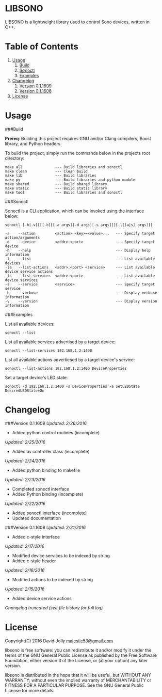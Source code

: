 LIBSONO
=======

LIBSONO is a lightweight library used to control Sono devices, written in C++.

Table of Contents
===============

1. [Usage](https://github.com/majestic53/libsono#usage)
	1. [Build](https://github.com/majestic53/libsono#build)
	2. [Sonoctl](https://github.com/majestic53/libsono#sonoctl)
	3. [Examples](https://github.com/majestic53/libsono#examples)
2. [Changelog](https://github.com/majestic53/libsono#changelog)
	1. [Version 0.1.1609](https://github.com/majestic53/libsono#version-011609)
	2. [Version 0.1.1608](https://github.com/majestic53/libsono#version-011608)
3. [License](https://github.com/majestic53/libsono#license)

Usage
=====

###Build

__Prereq__: Building this project requires GNU and/or Clang compilers, Boost library, and Python headers.

To build the project, simply run the commands below in the projects root directory:

```
make all               --- Build libraries and sonoctl
make clean             --- Clean build
make lib               --- Build libraries
make py                --- Build libraries and python module
make shared            --- Build shared library
make static            --- Build static library
make tool              --- Build libraries and sonoctl
```

###Sonoctl

Sonoctl is a CLI application, which can be invoked using the interface below:

```
sonoctl [-h|-v][[[-b][[-a args][-d args][-s args]]][-l[[a|s] args]]]

-a    --action         <action> <key>=<value>...   --- Specify target action/arguments
-d    --device         <addr>:<port>               --- Specify target device
-h    --help                                       --- Display help information
-l    --list                                       --- List available devices
-la   --list-actions   <addr>:<port> <service>     --- List available device service actions
-ls   --list-services  <addr>:<port>               --- List available device services
-s    --service        <service>                   --- Specify target service
-b    --verbose                                    --- Display verbose information
-v    --version                                    --- Display version information
```

###Examples

List all available devices:

```
sonoctl --list
```

List all available services advertised by a target device:

```
sonoctl --list-services 192.168.1.2:1400
```

List all available actions advertiesed by a target device's service:

```
sonoctl --list-actions 192.168.1.2:1400 DeviceProperties
```

Set a target device's LED state:

```
sonoctl -d 192.168.1.2:1400 -s DeviceProperties -a SetLEDState DesiredLEDState=On
```

Changelog
=========

###Version 0.1.1609
*Updated: 2/26/2016*

* Added python control routines (incomplete)

*Updated: 2/25/2016*

* Added av controller class (incomplete)

*Updated: 2/24/2016*

* Added python binding to makefile

*Updated: 2/23/2016*

* Completed sonoctl interface
* Added Python binding (incomplete)

*Updated: 2/22/2016*

* Added sonoctl interface (incomplete)
* Updated documentation

###Version 0.1.1608
*Updated: 2/21/2016*

* Added c-style interface

*Updated: 2/17/2016*

* Modified device services to be indexed by string
* Added c-style header

*Updated: 2/16/2016*

* Modified actions to be indexed by string

*Updated: 2/15/2016*

* Added device service actions

*Changelog truncated (see file history for full log)*

License
======

Copyright(C) 2016 David Jolly <majestic53@gmail.com>

libsono is free software: you can redistribute it and/or modify
it under the terms of the GNU General Public License as published by
the Free Software Foundation, either version 3 of the License, or
(at your option) any later version.

libsono is distributed in the hope that it will be useful,
but WITHOUT ANY WARRANTY; without even the implied warranty of
MERCHANTABILITY or FITNESS FOR A PARTICULAR PURPOSE.  See the
GNU General Public License for more details.
